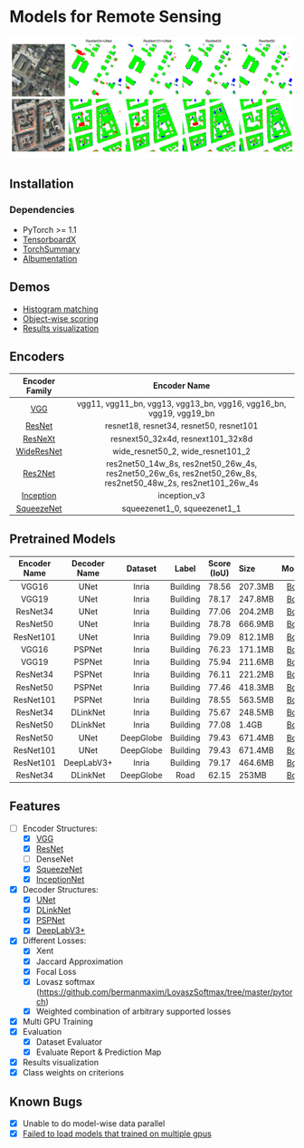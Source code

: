 # Models for Remote Sensing
![Model comparison](./demo/results_cmp.png)

## Installation
### Dependencies
- PyTorch >= 1.1
- [TensorboardX](https://github.com/lanpa/tensorboardX)
- [TorchSummary](https://github.com/sksq96/pytorch-summary)
- [Albumentation](https://github.com/albu/albumentations)

## Demos
- [Histogram matching](./demo/hist_match.ipynb)
- [Object-wise scoring](./demo/object_scoring.ipynb)
- [Results visualization](./demo/results_visualization.ipynb)

## Encoders
| Encoder Family | Encoder Name |
|:---------------------------------------------:|:------------------------------------------------------------------:|
|[VGG](./network/backbones/vggnet.py)           | vgg11, vgg11_bn, vgg13, vgg13_bn, vgg16, vgg16_bn, vgg19, vgg19_bn |
|[ResNet](./network/backbones/resnet.py)        | resnet18, resnet34, resnet50, resnet101                            |
|[ResNeXt](./network/backbones/resnet.py)       | resnext50_32x4d, resnext101_32x8d                                  |
|[WideResNet](./network/backbones/resnet.py)    | wide_resnet50_2, wide_resnet101_2                                  |
|[Res2Net](./network/backbones/resnet.py)       | res2net50_14w_8s, res2net50_26w_4s, res2net50_26w_6s, res2net50_26w_8s, res2net50_48w_2s, res2net101_26w_4s |
|[Inception](./network/backbones/inception.py)  | inception_v3                                                       |
|[SqueezeNet](./network/backbones/squeezenet.py)| squeezenet1_0, squeezenet1_1                                       |

## Pretrained Models
| Encoder Name | Decoder Name | Dataset   | Label    | Score (IoU) | Size    | Model |
|:------------:|:------------:|:---------:|:--------:|:-----------:|:--------|:-----:|
| VGG16        | UNet         | Inria     | Building | 78.56       | 207.3MB | [Box](https://duke.box.com/s/0y8bcxmsrqe5e3xjlaakytmvrwt7m5f7) |
| VGG19        | UNet         | Inria     | Building | 78.17       | 247.8MB | [Box](https://duke.box.com/s/ph3amubdy5vtl2mrzjrdc98qioks7z3y) |
| ResNet34     | UNet         | Inria     | Building | 77.06       | 204.2MB | [Box](https://duke.box.com/s/bceeabdfg31cl9uadiir8fdyrfk0aa2l) |
| ResNet50     | UNet         | Inria     | Building | 78.78       | 666.9MB | [Box](https://duke.box.com/s/nhvkbb6nqezjz40g19j9s2zfhjku8jjz) |
| ResNet101    | UNet         | Inria     | Building | 79.09       | 812.1MB | [Box](https://duke.box.com/s/d88bnmnkbmlhgpqfxws0w12xypijyk7t) |
| VGG16        | PSPNet       | Inria     | Building | 76.23       | 171.1MB | [Box](https://duke.box.com/s/4rhkj8ce4f90t967wh371bh1r66hos7k) |
| VGG19        | PSPNet       | Inria     | Building | 75.94       | 211.6MB | [Box](https://duke.box.com/s/fqevw4n6t8orszwh94smxiwwvp5jgfdd) |
| ResNet34     | PSPNet       | Inria     | Building | 76.11       | 221.2MB | [Box](https://duke.box.com/s/eu49tfvllgefxf8ergh1b8mv7y4vjifz) |
| ResNet50     | PSPNet       | Inria     | Building | 77.46       | 418.3MB | [Box](https://duke.box.com/s/kxm9r269csgxfosrui5jnqqir54ttd59) |
| ResNet101    | PSPNet       | Inria     | Building | 78.55       | 563.5MB | [Box](https://duke.box.com/s/zx2yfyrekvi0dk84l0qpo6xy5le1qsex) |
| ResNet34     | DLinkNet     | Inria     | Building | 75.67       | 248.5MB | [Box](https://duke.box.com/s/634lp66fd7s9wxphnvtr5l055xr57pas) |
| ResNet50     | DLinkNet     | Inria     | Building | 77.08       | 1.4GB   | [Box](https://duke.box.com/s/1tn7zcuvfknkxfdb9aa0lye0pyn8n056) |
| ResNet50     | UNet         | DeepGlobe | Building | 79.43       | 671.4MB | [Box](https://duke.box.com/s/dtzq771vkp20wyne0vaiwtrmcc0lrzyy) |
| ResNet101    | UNet         | DeepGlobe | Building | 79.43       | 671.4MB | [Box](https://duke.box.com/s/3caceshq6jhnyhn28rqdn4f7eg33ciq0) |
| ResNet101    | DeepLabV3+   | Inria     | Building | 79.17       | 464.6MB | [Box](https://duke.box.com/s/16wf4r4uylc493yo4w7b8qsvkvokznld) |
| ResNet34     | DLinkNet     | DeepGlobe | Road     | 62.15       | 253MB   | [Box](https://duke.box.com/s/hxxngisok3dainng2ald4viqnts1pmms) |

## Features
- [ ] Encoder Structures:
    - [X] [VGG](./network/backbones/vggnet.py)
    - [X] [ResNet](./network/backbones/resnet.py)
    - [ ] DenseNet
    - [x] [SqueezeNet](./network/backbones/squeezenet.py)
    - [x] [InceptionNet](./network/backbones/inception.py)
- [X] Decoder Structures:
    - [X] [UNet](./network/unet.py)
    - [X] [DLinkNet](./network/dlinknet.py)
    - [X] [PSPNet](./network/pspnet.py)
    - [X] [DeepLabV3+](./network/deeplabv3.py)
- [X] Different Losses:
    - [X] Xent
    - [X] Jaccard Approximation
    - [X] Focal Loss
    - [X] Lovasz softmax (https://github.com/bermanmaxim/LovaszSoftmax/tree/master/pytorch)
    - [X] Weighted combination of arbitrary supported losses
- [X] Multi GPU Training
- [X] Evaluation
    - [X] Dataset Evaluator
    - [X] Evaluate Report & Prediction Map
- [X] Results visualization
- [X] Class weights on criterions

## Known Bugs
- [X] Unable to do model-wise data parallel
- [X] [Failed to load models that trained on multiple gpus](https://github.com/bohaohuang/mrs/issues/8)
